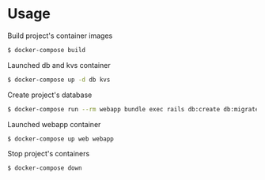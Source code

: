 # Usage

Build project's container images
```bash
$ docker-compose build
```

Launched db and kvs container
```bash
$ docker-compose up -d db kvs
```

Create project's database
```bash
$ docker-compose run --rm webapp bundle exec rails db:create db:migrate
```

Launched webapp container
```bash
$ docker-compose up web webapp
```

Stop project's containers
```bash
$ docker-compose down
```
